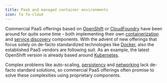 ```yaml
---
title: PaaS and managed container environments
icon: fa fa-cloud
---
```

Commercial PaaS offerings based on [OpenShift](/tech/openshift) or [CloudFoundry](/tech/cloudfoundry) have been around for quite some time - both implementing their own [containerization](/components/container-runtime) and [service discovery](/components/service-discovery) components. With the advent of new offerings that focus solely on de-facto standardized technologies like [Docker](/tech/docker/), also the established PaaS vendors are following suit. As an example, the latest OpenShift version is already based around [Kubernetes](/tech/kubernetes/).

Complex problems like auto-scaling, [persistency](/components/persistency) and [networking](/components/networking) lack de-facto standard solutions, so commercial PaaS offerings often promise to solve these complexities using proprietary components.
